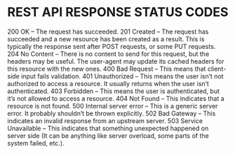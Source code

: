 # REST API RESPONSE STATUS CODES

200 OK – The request has succeeded.
201 Created – The request has succeeded and a new resource has been created as a result. This is typically the response sent after POST requests, or some PUT requests.
204 No Content – There is no content to send for this request, but the headers may be useful. The user-agent may update its cached headers for this resource with the new ones.
400 Bad Request – This means that client-side input fails validation.
401 Unauthorized – This means the user isn’t not authorized to access a resource. It usually returns when the user isn’t authenticated.
403 Forbidden – This means the user is authenticated, but it’s not allowed to access a resource.
404 Not Found – This indicates that a resource is not found.
500 Internal server error – This is a generic server error. It probably shouldn’t be thrown explicitly.
502 Bad Gateway – This indicates an invalid response from an upstream server.
503 Service Unavailable – This indicates that something unexpected happened on server side (It can be anything like server overload, some parts of the system failed, etc.).
